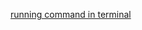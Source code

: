 [running command in terminal](https://stackoverflow.com/questions/43342733/shortcut-to-run-current-python-unit-test-in-vscode)